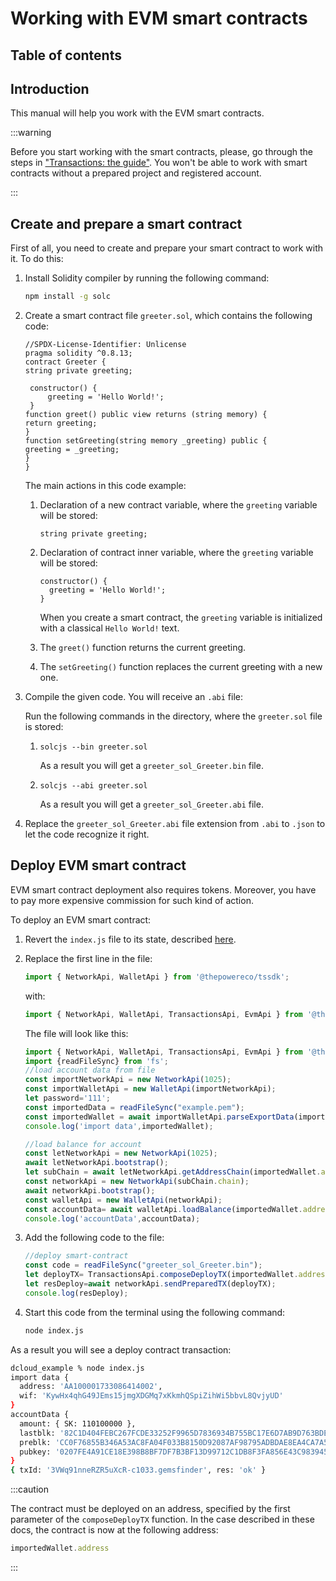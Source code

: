 # Working with EVM smart contracts

## Table of contents

<!-- START doctoc -->
<!-- END doctoc -->

## Introduction

This manual will help you work with the EVM smart contracts.

:::warning

Before you start working with the smart contracts, please, go through the steps in ["Transactions: the guide"](./01-transactions.md). You won't be able to work with smart contracts without a prepared project and registered account.

:::

## Create and prepare a smart contract

First of all, you need to create and prepare your smart contract to work with it. To do this:

1. Install Solidity compiler by running the following command:

   ```bash
   npm install -g solc
   ```
   
2. Create a smart contract file `greeter.sol`, which contains the following code:

   ```solidity
   //SPDX-License-Identifier: Unlicense
   pragma solidity ^0.8.13;
   contract Greeter {
   string private greeting;

    constructor() {
        greeting = 'Hello World!';
    }
   function greet() public view returns (string memory) {
   return greeting;
   }
   function setGreeting(string memory _greeting) public {
   greeting = _greeting;
   }
   }
   ```
   
   The main actions in this code example:

   1. Declaration of a new contract variable, where the `greeting` variable will be stored:

      ```solidity
      string private greeting;
      ```
      
   2. Declaration of contract inner variable, where the `greeting` variable will be stored:

      ```solidity
      constructor() {
        greeting = 'Hello World!';
      }
      ```
      
      When you create a smart contract, the `greeting` variable is initialized with a classical `Hello World!` text.

   3. The `greet()` function returns the current greeting.
   4. The `setGreeting()` function replaces the current greeting with a new one.

3. Compile the given code. You will receive an `.abi` file:
   
   Run the following commands in the directory, where the `greeter.sol` file is stored:

      1. ```solidity
         solcjs --bin greeter.sol
         ```
      
         As a result you will get a `greeter_sol_Greeter.bin` file.

      2. ```solidity
         solcjs --abi greeter.sol
         ```
      
         As a result you will get a `greeter_sol_Greeter.abi` file.

4. Replace the `greeter_sol_Greeter.abi` file extension from `.abi` to `.json` to let the code recognize it right.

## Deploy EVM smart contract

EVM smart contract deployment also requires tokens. Moreover, you have to pay more expensive commission for such kind of action.

To deploy an EVM smart contract:

1. Revert the `index.js` file to its state, described [here](./01-transactions.md#account-data-uploading-and-displaying-account-state).
2. Replace the first line in the file:

   ```javascript
   import { NetworkApi, WalletApi } from '@thepowereco/tssdk';
   ```
   
   with:

   ```javascript
   import { NetworkApi, WalletApi, TransactionsApi, EvmApi } from '@thepowereco/tssdk';
   ```
   
   The file will look like this:

   ```javascript
   import { NetworkApi, WalletApi, TransactionsApi, EvmApi } from '@thepowereco/tssdk';
   import {readFileSync} from 'fs';
   //load account data from file
   const importNetworkApi = new NetworkApi(1025);
   const importWalletApi = new WalletApi(importNetworkApi);
   let password='111';
   const importedData = readFileSync("example.pem");
   const importedWallet = await importWalletApi.parseExportData(importedData.toString(), password);
   console.log('import data',importedWallet);

   //load balance for account
   const letNetworkApi = new NetworkApi(1025);
   await letNetworkApi.bootstrap();
   let subChain = await letNetworkApi.getAddressChain(importedWallet.address);
   const networkApi = new NetworkApi(subChain.chain);
   await networkApi.bootstrap();
   const walletApi = new WalletApi(networkApi);
   const accountData= await walletApi.loadBalance(importedWallet.address);
   console.log('accountData',accountData);
   ```

3. Add the following code to the file:

   ```javascript
   //deploy smart-contract
   const code = readFileSync("greeter_sol_Greeter.bin");
   let deployTX= TransactionsApi.composeDeployTX(importedWallet.address,code.toString(),[],'',0,importedWallet.wif,"evm",networkApi.feeSettings,networkApi.gasSettings);
   let resDeploy=await networkApi.sendPreparedTX(deployTX);
   console.log(resDeploy);
   ```

4. Start this code from the terminal using the following command:

   ```bash
   node index.js
   ```

As a result you will see a deploy contract transaction:

```bash
dcloud_example % node index.js
import data {
  address: 'AA100001733086414002',
  wif: 'KywHx4qhG49JEms15jmgXDGMq7xKkmhQSpiZihWi5bbvL8QvjyUD'
}
accountData {
  amount: { SK: 110100000 },
  lastblk: '82C1D404FEBC267FCDE33252F9965D7836934B755BC17E6D7AB9D763BDE5A37D',
  preblk: 'CC0F76855B346A53AC8FA04F033B8150D92087AF98795ADBDAE8EA4CA7A57FD5',
  pubkey: '0207FE4A91CE18E398B8BF7DF7B3BF13D99712C1DB8F3FA856E43C9839452424E1'
}
{ txId: '3VWq91nneRZR5uXcR-c1033.gemsfinder', res: 'ok' }
```

:::caution

The contract must be deployed on an address, specified by the first parameter of the `composeDeployTX` function. In the case described in these docs, the contract is now at the following address:

   ```javascript
   importedWallet.address
   ```

:::

